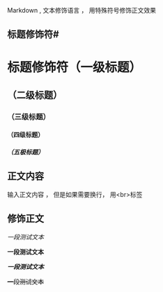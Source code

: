 Markdown , 文本修饰语言 ， 用特殊符号修饰正文效果<br>

## 标题修饰符\#

# 标题修饰符（一级标题）
## （二级标题）
### （三级标题）
#### （四级标题）
##### （五极标题）


## 正文内容
   输入正文内容 ， 但是如果需要换行， 用\<br\>标签

## 修饰正文
   *一段测试文本*

   **一段测试文本**
   
   ***一段测试文本***
   
   ~~一段测试文本~~
